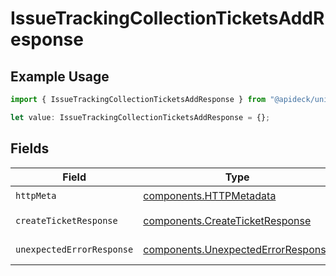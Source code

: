 # IssueTrackingCollectionTicketsAddResponse

## Example Usage

```typescript
import { IssueTrackingCollectionTicketsAddResponse } from "@apideck/unify/models/operations";

let value: IssueTrackingCollectionTicketsAddResponse = {};
```

## Fields

| Field                                                                                    | Type                                                                                     | Required                                                                                 | Description                                                                              |
| ---------------------------------------------------------------------------------------- | ---------------------------------------------------------------------------------------- | ---------------------------------------------------------------------------------------- | ---------------------------------------------------------------------------------------- |
| `httpMeta`                                                                               | [components.HTTPMetadata](../../models/components/httpmetadata.md)                       | :heavy_check_mark:                                                                       | N/A                                                                                      |
| `createTicketResponse`                                                                   | [components.CreateTicketResponse](../../models/components/createticketresponse.md)       | :heavy_minus_sign:                                                                       | Create a Ticket                                                                          |
| `unexpectedErrorResponse`                                                                | [components.UnexpectedErrorResponse](../../models/components/unexpectederrorresponse.md) | :heavy_minus_sign:                                                                       | Unexpected error                                                                         |
